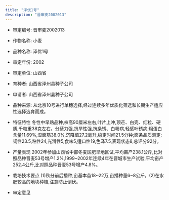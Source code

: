 ```yaml
---
title: "泽优1号"
description: "晋审麦2002013"
---
```

* 审定编号:  晋审麦2002013

*  作物名称:  小麦

*  品种名称:  泽优1号

*  审定年份:  2002

*  审定单位:  山西省

* 育种者:  山西省泽州县种子公司

*  申请者:  山西省泽州县种子公司

*  品种来源:  从北京10号进行单穗选择,经过连续多年优质化筛选和长期生产适应性选择选育而成。

*  特征特性
冬性中早熟品种,株高90厘米左右,叶片上冲,顶芒、白壳、红粒、硬质,千粒重38克左右。分蘖力强,抗旱性强,抗条锈、白粉病,轻感叶锈病;粗蛋白含量11.69%,湿面筋38.0%,沉降值27.2毫升,稳定时间21.5分钟;面条品质测定:韧性23.5,粘性24,光滑性5,食味5,适口性19,色泽7.5,表现状态8,总评分92分。

*  产量表现
2002年参加山西省中部冬麦区肥旱地区试,平均亩产238.1公斤,比对照品种晋麦53号增产1.2%,1999~2002年连续4年在晋城市生产试验,平均亩产252.4公斤,比对照品种晋麦53号增产4.8%。

*  栽培技术要点
(1)秋分前后播种,亩基本苗18~22万,亩播种量6~8公斤。(2)在水肥较高的地块种植,注意防止倒伏。

*  审定意见

